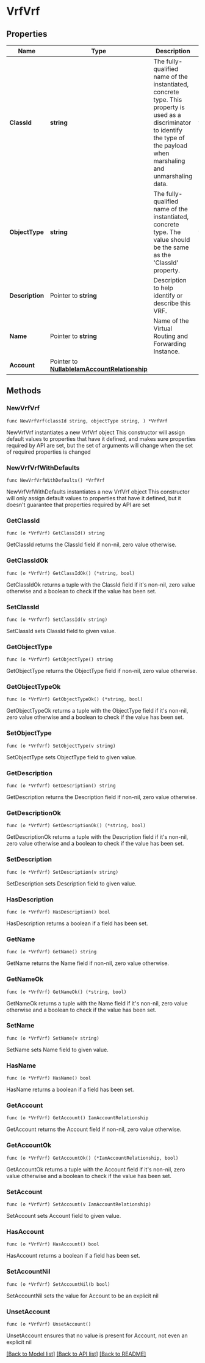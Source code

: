 # VrfVrf

## Properties

Name | Type | Description | Notes
------------ | ------------- | ------------- | -------------
**ClassId** | **string** | The fully-qualified name of the instantiated, concrete type. This property is used as a discriminator to identify the type of the payload when marshaling and unmarshaling data. | [default to "vrf.Vrf"]
**ObjectType** | **string** | The fully-qualified name of the instantiated, concrete type. The value should be the same as the &#39;ClassId&#39; property. | [default to "vrf.Vrf"]
**Description** | Pointer to **string** | Description to help identify or describe this VRF. | [optional] 
**Name** | Pointer to **string** | Name of the Virtual Routing and Forwarding Instance. | [optional] 
**Account** | Pointer to [**NullableIamAccountRelationship**](IamAccountRelationship.md) |  | [optional] 

## Methods

### NewVrfVrf

`func NewVrfVrf(classId string, objectType string, ) *VrfVrf`

NewVrfVrf instantiates a new VrfVrf object
This constructor will assign default values to properties that have it defined,
and makes sure properties required by API are set, but the set of arguments
will change when the set of required properties is changed

### NewVrfVrfWithDefaults

`func NewVrfVrfWithDefaults() *VrfVrf`

NewVrfVrfWithDefaults instantiates a new VrfVrf object
This constructor will only assign default values to properties that have it defined,
but it doesn't guarantee that properties required by API are set

### GetClassId

`func (o *VrfVrf) GetClassId() string`

GetClassId returns the ClassId field if non-nil, zero value otherwise.

### GetClassIdOk

`func (o *VrfVrf) GetClassIdOk() (*string, bool)`

GetClassIdOk returns a tuple with the ClassId field if it's non-nil, zero value otherwise
and a boolean to check if the value has been set.

### SetClassId

`func (o *VrfVrf) SetClassId(v string)`

SetClassId sets ClassId field to given value.


### GetObjectType

`func (o *VrfVrf) GetObjectType() string`

GetObjectType returns the ObjectType field if non-nil, zero value otherwise.

### GetObjectTypeOk

`func (o *VrfVrf) GetObjectTypeOk() (*string, bool)`

GetObjectTypeOk returns a tuple with the ObjectType field if it's non-nil, zero value otherwise
and a boolean to check if the value has been set.

### SetObjectType

`func (o *VrfVrf) SetObjectType(v string)`

SetObjectType sets ObjectType field to given value.


### GetDescription

`func (o *VrfVrf) GetDescription() string`

GetDescription returns the Description field if non-nil, zero value otherwise.

### GetDescriptionOk

`func (o *VrfVrf) GetDescriptionOk() (*string, bool)`

GetDescriptionOk returns a tuple with the Description field if it's non-nil, zero value otherwise
and a boolean to check if the value has been set.

### SetDescription

`func (o *VrfVrf) SetDescription(v string)`

SetDescription sets Description field to given value.

### HasDescription

`func (o *VrfVrf) HasDescription() bool`

HasDescription returns a boolean if a field has been set.

### GetName

`func (o *VrfVrf) GetName() string`

GetName returns the Name field if non-nil, zero value otherwise.

### GetNameOk

`func (o *VrfVrf) GetNameOk() (*string, bool)`

GetNameOk returns a tuple with the Name field if it's non-nil, zero value otherwise
and a boolean to check if the value has been set.

### SetName

`func (o *VrfVrf) SetName(v string)`

SetName sets Name field to given value.

### HasName

`func (o *VrfVrf) HasName() bool`

HasName returns a boolean if a field has been set.

### GetAccount

`func (o *VrfVrf) GetAccount() IamAccountRelationship`

GetAccount returns the Account field if non-nil, zero value otherwise.

### GetAccountOk

`func (o *VrfVrf) GetAccountOk() (*IamAccountRelationship, bool)`

GetAccountOk returns a tuple with the Account field if it's non-nil, zero value otherwise
and a boolean to check if the value has been set.

### SetAccount

`func (o *VrfVrf) SetAccount(v IamAccountRelationship)`

SetAccount sets Account field to given value.

### HasAccount

`func (o *VrfVrf) HasAccount() bool`

HasAccount returns a boolean if a field has been set.

### SetAccountNil

`func (o *VrfVrf) SetAccountNil(b bool)`

 SetAccountNil sets the value for Account to be an explicit nil

### UnsetAccount
`func (o *VrfVrf) UnsetAccount()`

UnsetAccount ensures that no value is present for Account, not even an explicit nil

[[Back to Model list]](../README.md#documentation-for-models) [[Back to API list]](../README.md#documentation-for-api-endpoints) [[Back to README]](../README.md)


